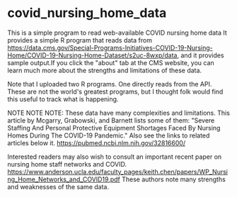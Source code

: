 # covid_nursing_home_data
This is a simple program to read web-available COVID nursing home data 
It provides a simple R program that reads data from 
https://data.cms.gov/Special-Programs-Initiatives-COVID-19-Nursing-Home/COVID-19-Nursing-Home-Dataset/s2uc-8wxp/data,
and it provides sample output.If you click the "about" tab at the CMS website, you can learn much more about the strengths and limitations of these data.

Note that I uploaded two R programs. One directly reads from the API.
These are not the world's greatest programs, but 
I thought folk would find this useful to track what is happening.

NOTE NOTE NOTE: These data have many complexities and limitations. This article by Mcgarry, Grabowski, and Barnett lists some of them: 
"Severe Staffing And Personal Protective Equipment Shortages Faced By Nursing Homes During The COVID-19 Pandemic." Also see the links to related articles below it.
https://pubmed.ncbi.nlm.nih.gov/32816600/

Interested readers may also wish to consult an important recent paper on nursing home staff networks and COVID. https://www.anderson.ucla.edu/faculty_pages/keith.chen/papers/WP_Nursing_Home_Networks_and_COVID19.pdf These authors note many strengths and weaknesses of the same data.

